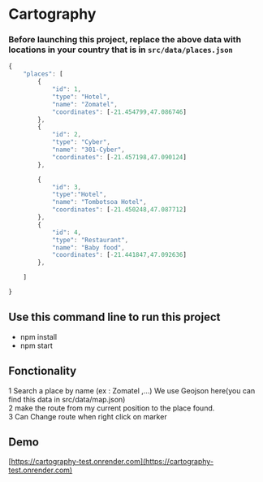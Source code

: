 # Cartography
### Before launching this project, replace the above data with locations in your country that is in `src/data/places.json`  
```javascript 
{
    "places": [
        {
            "id": 1,
            "type": "Hotel",
            "name": "Zomatel",
            "coordinates": [-21.454799,47.086746]
        },
        {
            "id": 2,
            "type": "Cyber",
            "name": "301-Cyber",
            "coordinates": [-21.457198,47.090124]
        },

        {
            "id": 3,
            "type":"Hotel",
            "name": "Tombotsoa Hotel",
            "coordinates": [-21.450248,47.087712]
        },
        {
            "id": 4,
            "type": "Restaurant",
            "name": "Baby food",
            "coordinates": [-21.441847,47.092636]
        },

    ]

}
``` 
## Use this command line to run this project  
* npm install  
* npm start  



## Fonctionality  
1 Search a place by name (ex : Zomatel ,...) We use  Geojson here(you can find this data in  src/data/map.json)  
2 make the route from my current position to the place found.  
3 Can Change route when right click on marker 

## Demo 
[https://cartography-test.onrender.com](https://cartography-test.onrender.com)
